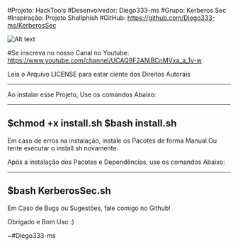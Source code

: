 #Projeto: HackTools
#Desenvolvedor: Diego333-ms
#Grupo: Kerberos Sec
#Inspiração: Projeto Shellphish
#GitHub: https://github.com/Diego333-ms/KerberosSec

![Alt text](/relative/path/to/KerberosSec/scripts/Screenshot_2020-06-27-12-01-18-1.png?raw=true "Imagem")

#Se inscreva no nosso Canal no Youtube: https://www.youtube.com/channel/UCAQ9F2ANiBCnMVxa_a_1v-w

Leia o Arquivo LICENSE para estar ciente dos Direitos Autorais

------------------------------------------------------

Ao instalar esse Projeto, Use os comandos Abaixo:

---------------------
$chmod +x install.sh
$bash install.sh
---------------------

Em caso de erros na instalação, instale os Pacotes de forma Manual.Ou tente executar o install.sh novamente.

Após a instalação dos Pacotes e Dependências, use os comandos Abaixo:

---------------------
$bash KerberosSec.sh
---------------------

Em Caso de Bugs ou Sugestões, fale comigo no Github!

Obrigado e Bom Uso :)

~#Diego333-ms
